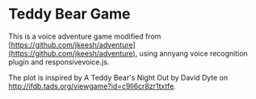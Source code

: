 # Teddy Bear Game

This is a voice adventure game modified from [https://github.com/jkeesh/adventure](https://github.com/jkeesh/adventure), using annyang voice recognition plugin and responsivevoice.js.

The plot is inspired by A Teddy Bear's Night Out by David Dyte on http://ifdb.tads.org/viewgame?id=c9ll6cr8zr1txtfe.

